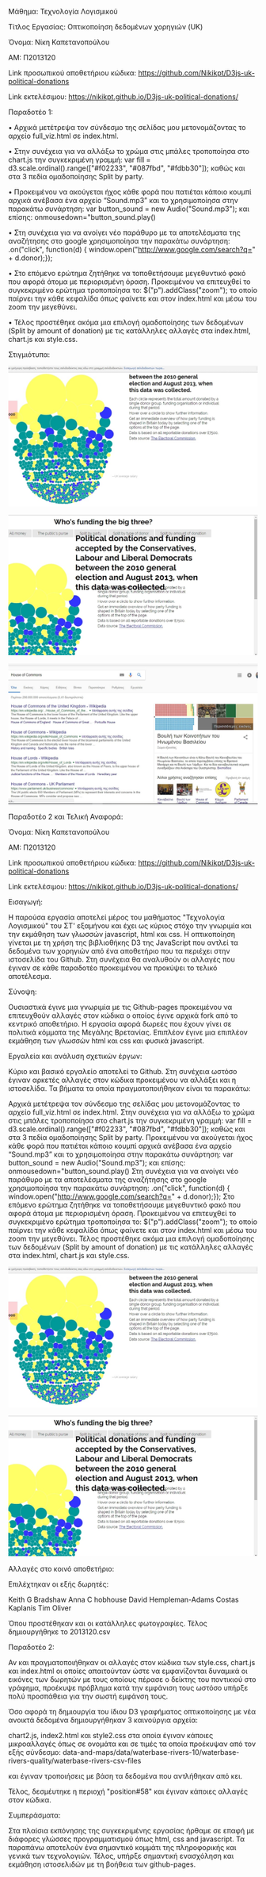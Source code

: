 Μάθημα: Τεχνολογία Λογισμικού







Τίτλος Εργασίας: Οπτικοποίηση δεδομένων χορηγιών (UK)




Όνομα: Νίκη Καπετανοπούλου

ΑΜ: Π2013120


Link προσωπικού αποθετήριου κώδικα: https://github.com/Nikikpt/D3js-uk-political-donations

Link εκτελέσιμου:
https://nikikpt.github.io/D3js-uk-political-donations/



Παραδοτέο 1:

•	Αρχικά μετέτρεψα τον σύνδεσμο της σελίδας μου μετονομάζοντας το αρχείο full_viz.html σε index.html.

•	Στην συνέχεια για να αλλάξω το χρώμα στις μπάλες τροποποίησα στο chart.js την συγκεκριμένη γραμμή: var fill = d3.scale.ordinal().range(["#f02233", "#087fbd", "#fdbb30"]); καθώς και στα 3 πεδία ομαδοποίησης Split by party.

•	Προκειμένου να ακούγεται ήχος κάθε φορά που πατιέται κάποιο κουμπί αρχικά ανέβασα ένα αρχείο “Sound.mp3” και το χρησιμοποίησα στην παρακάτω συνάρτηση:
var button_sound = new Audio("Sound.mp3");
και επίσης: onmousedown="button_sound.play()

•	Στη συνέχεια για να ανοίγει νέο παράθυρο με τα αποτελέσματα της αναζήτησης στο google χρησιμοποίησα την παρακάτω συνάρτηση:
.on("click", function(d) { window.open("http://www.google.com/search?q=" + d.donor);});

•	Στο επόμενο ερώτημα ζητήθηκε να τοποθετήσουμε μεγεθυντικό φακό που αφορά άτομα με περιορισμένη όραση. Προκειμένου να επιτευχθεί το συγκεκριμένο ερώτημα τροποποίησα το: $("p").addClass("zoom");
το οποίο παίρνει την κάθε κεφαλίδα όπως φαίνετε και στον index.html και μέσω του zoom την μεγεθύνει. 

•	Τέλος προστέθηκε ακόμα μια επιλογή ομαδοποίησης των δεδομένων (Split by amount of donation) με τις κατάλληλες αλλαγές στα index.html, chart.js και style.css.


Στιγμιότυπα:


![ScreenShot](two.jpg)



![ScreenShot](three.jpg)



![ScreenShot](one.jpg)









Παραδοτέο 2 και Τελική Αναφορά:






Όνομα: Νίκη Καπετανοπούλου

ΑΜ: Π2013120


Link προσωπικού αποθετήριου κώδικα: https://github.com/Nikikpt/D3js-uk-political-donations

Link εκτελέσιμου:
https://nikikpt.github.io/D3js-uk-political-donations/






Εισαγωγή:

Η παρούσα εργασία αποτελεί μέρος του μαθήματος "Τεχνολογία Λογισμικού" του ΣΤ' εξαμήνου και έχει ως κύριος στόχο την γνωριμία και την εκμάθηση των γλωσσών javascript, html και css. Η οπτικοποίηση γίνεται με τη χρήση της βιβλιοθήκης D3 της JavaScript που αντλεί τα δεδομένα των χορηγιών από ένα αποθετήριο που τα περιέχει στην ιστοσελίδα του Github. Στη συνέχεια θα αναλυθούν οι αλλαγές που έγιναν σε κάθε παραδοτέο προκειμένου να προκύψει το τελικό αποτέλεσμα.






Σύνοψη:

Ουσιαστικά έγινε μια γνωριμία με τις Github-pages προκειμένου να επιτευχθούν αλλαγές στον κώδικα ο οποίος έγινε αρχικά fork από το κεντρικό αποθετήριο. Η εργασία αφορά δωρεές που έχουν γίνει σε πολιτικά κόμματα της Μεγάλης Βρετανίας. Επιπλέον έγινε μια επιπλέον εκμάθηση των γλωσσών html και css και φυσικά javascript. 






Εργαλεία και ανάλυση σχετικών έργων:



Κύριο και βασικό εργαλείο αποτελεί το Github.
Στη συνέχεια ωστόσο έγιναν αρκετές αλλαγές στον κώδικα προκειμένου να αλλάξει και η ιστοσελίδα. Τα βήματα τα οποία πραγματοποιήθηκαν είναι τα παρακάτω:



Αρχικά μετέτρεψα τον σύνδεσμο της σελίδας μου μετονομάζοντας το αρχείο full_viz.html σε index.html.
Στην συνέχεια για να αλλάξω το χρώμα στις μπάλες τροποποίησα στο chart.js την συγκεκριμένη γραμμή: var fill = d3.scale.ordinal().range(["#f02233", "#087fbd", "#fdbb30"]); καθώς και στα 3 πεδία ομαδοποίησης Split by party.	Προκειμένου να ακούγεται ήχος κάθε φορά που πατιέται κάποιο κουμπί αρχικά ανέβασα ένα αρχείο “Sound.mp3” και το χρησιμοποίησα στην παρακάτω συνάρτηση:
var button_sound = new Audio("Sound.mp3");
και επίσης: onmousedown="button_sound.play()
Στη συνέχεια για να ανοίγει νέο παράθυρο με τα αποτελέσματα της αναζήτησης στο google χρησιμοποίησα την παρακάτω συνάρτηση:
.on("click", function(d) { window.open("http://www.google.com/search?q=" + d.donor);});
Στο επόμενο ερώτημα ζητήθηκε να τοποθετήσουμε μεγεθυντικό φακό που αφορά άτομα με περιορισμένη όραση. Προκειμένου να επιτευχθεί το συγκεκριμένο ερώτημα τροποποίησα το: $("p").addClass("zoom");
το οποίο παίρνει την κάθε κεφαλίδα όπως φαίνετε και στον index.html και μέσω του zoom την μεγεθύνει. 
Τέλος προστέθηκε ακόμα μια επιλογή ομαδοποίησης των δεδομένων (Split by amount of donation) με τις κατάλληλες αλλαγές στα index.html, chart.js και style.css.




![ScreenShot](two.jpg)



![ScreenShot](three.jpg)





Αλλαγές στο κοινό αποθετήριο:


Επιλέχτηκαν οι εξής δωρητές:

Keith G Bradshaw 
Anna C hobhouse 
David Hempleman-Adams 
Costas Kaplanis 
Tim Oliver 


Όπου προστέθηκαν και οι κατάλληλες φωτογραφίες.
Τέλος δημιουργήθηκε το 2013120.csv



Παραδοτέο 2:


Αν και πραγματοποιήθηκαν οι αλλαγές στον κώδικα των style.css, chart.js και index.html οι οποίες απαιτούνταν ώστε να εμφανίζονται δυναμικά οι εικόνες των δωρητών με τους οποίους πέρασε ο δείκτης του ποντικιού στο γράφημα, προέκυψε πρόβλημα κατά την εμφάνιση τους ωστόσο υπήρξε πολύ προσπάθεια για την σωστή εμφάνση τους.

Όσο αφορά τη δημιουργία του ίδιου D3 γραφήματος οπτικοποίησης με νέα ανοικτά δεδομένα δημιουργήθηκαν 3 καινούργια αρχεία:

chart2.js, index2.html και style2.css στα οποία έγιναν κάποιες μικροαλλαγές όπως σε ονομάτα και σε τιμές τα οποία προέκυψαν από τον εξής σύνδεσμο:
data-and-maps/data/waterbase-rivers-10/waterbase-rivers-quality/waterbase-rivers-csv-files

και έγιναν τροποιήσεις με βάση τα δεδομένα που αντλήθηκαν από κει.

Τέλος, δεσμέυτηκε η περιοχή "position#58" και έγιναν κάποιες αλλαγές στον κώδικα.





Συμπεράσματα:


Στα πλαίσια εκπόνησης της συγκεκριμένης εργασίας ήρθαμε σε επαφή με διάφορες γλώσσες προγραμματισμού όπως html, css and javascript. 
Τα παραπάνω αποτελούν ένα σημαντικό κομμάτι της πληροφορικής και γενικά των τεχνολογιών.
Τέλος, υπήρξε σημαντική ενασχόληση και εκμάθηση ιστοσελιδών με τη βοήθεια των github-pages.

















